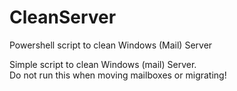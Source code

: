 # CleanServer
Powershell script to clean Windows (Mail) Server

Simple script to clean Windows (mail) Server. <br />
Do not run this when moving mailboxes or migrating!
